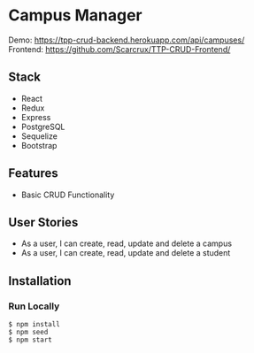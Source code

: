# Campus Manager

Demo: https://tpp-crud-backend.herokuapp.com/api/campuses/<br/>
Frontend: https://github.com/Scarcrux/TTP-CRUD-Frontend/

## Stack

<ul>
  <li>React</li>
  <li>Redux</li>
  <li>Express</li>
  <li>PostgreSQL</li>
  <li>Sequelize</li>
  <li>Bootstrap</li>
</ul>

## Features

<ul>
  <li>Basic CRUD Functionality</li>
</ul>

## User Stories

<ul>
  <li>As a user, I can create, read, update and delete a campus</li>
  <li>As a user, I can create, read, update and delete a student</li>
</ul>

## Installation

### Run Locally

```
$ npm install
$ npm seed
$ npm start
```
